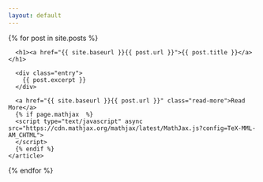 ```yaml
---
layout: default
---
```


<div class="posts">
  {% for post in site.posts %}
    <article class="post">

      <h1><a href="{{ site.baseurl }}{{ post.url }}">{{ post.title }}</a></h1>

      <div class="entry">
        {{ post.excerpt }}
      </div>

      <a href="{{ site.baseurl }}{{ post.url }}" class="read-more">Read More</a>
      {% if page.mathjax  %}
      <script type="text/javascript" async src="https://cdn.mathjax.org/mathjax/latest/MathJax.js?config=TeX-MML-AM_CHTML">
      </script>
      {% endif %}
    </article>
  {% endfor %}
</div>
